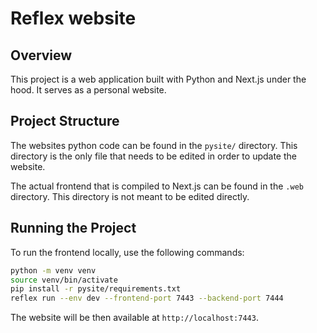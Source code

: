 # Reflex website

## Overview

This project is a web application built with Python and Next.js under the hood. 
It serves as a personal website.

## Project Structure

The websites python code can be found in the `pysite/` directory. This directory is the only file that needs to be edited in order to update the website.

The actual frontend that is compiled to Next.js can be found in the `.web` directory. This directory is not meant to be edited directly.


## Running the Project

To run the frontend locally, use the following commands:

```sh
python -m venv venv
source venv/bin/activate
pip install -r pysite/requirements.txt
reflex run --env dev --frontend-port 7443 --backend-port 7444
```

The website will be then available at `http://localhost:7443`.
